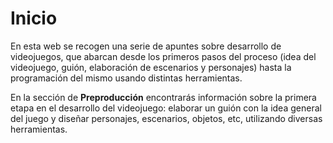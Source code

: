 # Inicio

En esta web se recogen una serie de apuntes sobre desarrollo de videojuegos, que abarcan desde los primeros pasos del proceso (idea del videojuego, guión, elaboración de escenarios y personajes) hasta la programación del mismo usando distintas herramientas.

En la sección de **Preproducción** encontrarás información sobre la primera etapa en el desarrollo del videojuego: elaborar un guión con la idea general del juego y diseñar personajes, escenarios, objetos, etc, utilizando diversas herramientas.
